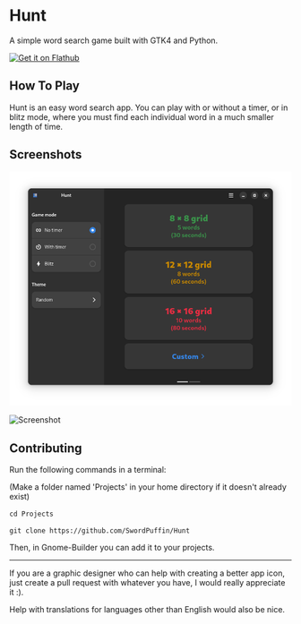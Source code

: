 # Hunt

A simple word search game built with GTK4 and Python.

<a href='https://flathub.org/apps/io.github.swordpuffin.hunt'>
    <img width='240' alt='Get it on Flathub' src='https://flathub.org/api/badge?svg&locale=en'/>
</a>

## How To Play

Hunt is an easy word search app. You can play with or without a timer, or in blitz mode, where you must find each individual word in a much smaller length of time.


## Screenshots

![Screenshot](https://github.com/SwordPuffin/Hunt/blob/main/data/screenshots/Screenshot1.png)

![Screenshot](https://github.com/SwordPuffin/Hunt/blob/main/data/screenshots/Screenshot2.png)


## Contributing

Run the following commands in a terminal:

(Make a folder named 'Projects' in your home directory if it doesn't already exist)
```
cd Projects
```
```
git clone https://github.com/SwordPuffin/Hunt
```
Then, in Gnome-Builder you can add it to your projects.

---
If you are a graphic designer who can help with creating a better app icon, just create a pull request with whatever you have, I would really appreciate it :).

Help with translations for languages other than English would also be nice.

